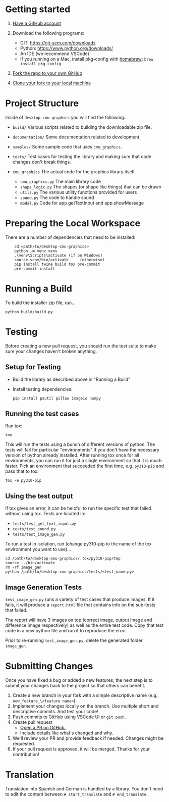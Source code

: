 # Getting started

1. [Have a GitHub account](https://docs.github.com/en/get-started/start-your-journey/creating-an-account-on-github)
2. Download the following programs:

    - GIT: https://git-scm.com/downloads
    - Python: https://www.python.org/downloads/
    - An IDE (we recommend VSCode)
    - If you running on a Mac, install pkg-config with [homebrew](https://brew.sh/): `brew install pkg-config`

3. [Fork the repo to your own GitHub](https://docs.github.com/en/pull-requests/collaborating-with-pull-requests/working-with-forks/fork-a-repo#forking-a-repository)
4. [Clone your fork to your local machine](https://docs.github.com/en/repositories/creating-and-managing-repositories/cloning-a-repository#cloning-a-repository)

# Project Structure

Inside of `desktop-cmu-graphics` you will find the following...

- `build/` Various scripts related to building the downloadable zip file.
- `documentation/` Some documentation related to development. 
- `samples/` Some sample code that uses `cmu_graphics`.
- `tests/` Test cases for testing the library and making sure that code changes don't break things.
- `cmu_graphics` The actual code for the graphics library itself.

    - `cmu_graphics.py` The main library code
    - `shape_logic.py` The shapes (or shape like things) that can be drawn
    - `utils.py` The various utility functions provided for users
    - `sound.py` The code to handle sound
    - `modal.py` Code for app.getTextInput and app.showMessage

# Preparing the Local Workspace

There are a number of dependencies that need to be installed:

        cd <path/to/desktop-cmu-graphics>
        python -m venv venv
        .\venv\Scripts\activate (if on Windows)
        source venv/bin/activate     (otherwise)
        pip install twine build tox pre-commit
        pre-commit install


# Running a Build

To build the installer zip file, run...

```
python build/build.py
```

# Testing

Before creating a new pull request, you should run the test suite to make sure your changes haven't broken anything.

## Setup for Testing

- Build the library as described above in "Running a Build"
- Install testing dependencies:

      pip install psutil pillow imageio numpy

## Running the test cases

Run tox:

```
tox
```

This will run the tests using a bunch of different versions of python. The tests will fail for particular "environments" if you don't have the necessary version of python already installed. After running tox once for all environments, you can run it for just a single environment so that it is much faster. Pick an environment that succeeded the first time, e.g. `py310-pip` and pass that to tox:

```
tox -e py310-pip
```

## Using the test output

If tox gives an error, it can be helpful to run the specific test that failed without using tox. Tests are located in:  

- `tests/test_get_text_input.py`
- `tests/test_sound.py`
- `tests/test_image_gen.py`

To run a test in isolation, run (change py310-pip to the name of the tox environment you want to use)...

    cd /path/to/desktop-cmu-graphics/.tox/py310-pip/tmp
    source ../bin/activate
    rm -rf image_gen
    python /path/to/desktop-cmu-graphics/tests/<test_name.py>

## Image Generation Tests

`test_image_gen.py` runs a variety of test cases that produce images.  If it fails, it will produce a `report.html` file that contains info on the sub-tests that failed.

The report will have 3 images on top (correct image, output image and difference image respectively) as well as the entire test code. Copy that test code in a new python file and run it to reproduce the error. 

Prior to re-running `test_image_gen.py`, delete the generated folder `image_gen`.

# Submitting Changes

Once you have fixed a bug or added a new features, the next step is to submit your changes back to the project so that others can benefit.

1. Create a new branch in your fork with a simple descriptive name (e.g., `new_feature_\<feature name>`).
2. Implement your changes locally on the branch. Use multiple short and descriptive commits. And test your code!
3. Push commits to GitHub using VSCode UI or `git push`.
4. Create pull request
    - [Open a PR on GitHub.](https://docs.github.com/en/pull-requests/collaborating-with-pull-requests/proposing-changes-to-your-work-with-pull-requests/creating-a-pull-request)
    - Include details like what's changed and why.
5. We'll review your PR and provide feedback if needed. Changes might be requested.
6. If your pull request is approved, it will be merged.  Thanks for your contribution!

# Translation

Translation into Spanish and German is handled by a library.
You don't need to edit the content between `# start_translate` and `# end_translate`.

